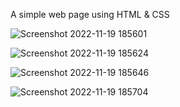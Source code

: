 A simple web page using HTML & CSS

![Screenshot 2022-11-19 185601](https://user-images.githubusercontent.com/85480387/202853425-f3183b2c-47f7-4d48-b9ca-4bbb519f4dea.jpg)

![Screenshot 2022-11-19 185624](https://user-images.githubusercontent.com/85480387/202853446-63c7f61e-7b4d-40c5-8b55-4cc8a6cbe323.jpg)

![Screenshot 2022-11-19 185646](https://user-images.githubusercontent.com/85480387/202853456-e27bdf39-e956-45de-9cb5-4cba0514527d.jpg)

![Screenshot 2022-11-19 185704](https://user-images.githubusercontent.com/85480387/202853463-0c1782c9-3c21-4115-bc88-7d34395c6ead.jpg)

